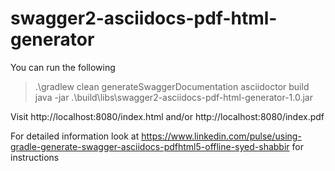 # swagger2-asciidocs-pdf-html-generator

You can run the following

>  .\gradlew clean generateSwaggerDocumentation asciidoctor build
> java -jar .\build\libs\swagger2-asciidocs-pdf-html-generator-1.0.jar

Visit http://localhost:8080/index.html and/or http://localhost:8080/index.pdf

For detailed information look at https://www.linkedin.com/pulse/using-gradle-generate-swagger-asciidocs-pdfhtml5-offline-syed-shabbir for instructions
